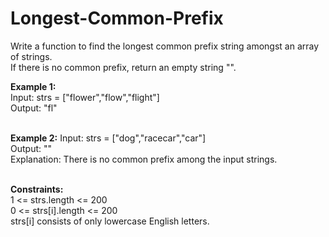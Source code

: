 # Longest-Common-Prefix

Write a function to find the longest common prefix string amongst an array of strings.<br>
If there is no common prefix, return an empty string "".<br>

<b>Example 1:</b><br>
Input: strs = ["flower","flow","flight"]<br>
Output: "fl"<br> <br>

<b>Example 2:</b>
Input: strs = ["dog","racecar","car"]<br>
Output: ""<br>
Explanation: There is no common prefix among the input strings.<br><br>


<b>Constraints:</b><br>
1 <= strs.length <= 200<br>
0 <= strs[i].length <= 200<br>
strs[i] consists of only lowercase English letters.<br>
